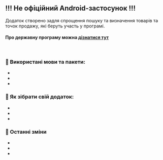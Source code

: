 [](.github/preview.jpg)

## !!! **Не офіційний Android-застосунок** !!!

Додаток створено задля спрощення пошуку та визначення товарів та точок продажу, які беруть участь у програмі.

#### Про державну програму можна [дізнатися тут](.github/cashback.md)
<br>

### :wrench: Використані мови та пакети:
-
-
-

### :iphone: Як зібрати свій додаток:
-
-
-

### :name_badge: Останні зміни
-
-
-
